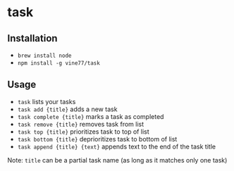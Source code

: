 # task

## Installation

- `brew install node`
- `npm install -g vine77/task`

## Usage

- `task` lists your tasks
- `task add {title}` adds a new task
- `task complete {title}` marks a task as completed
- `task remove {title}` removes task from list
- `task top {title}` prioritizes task to top of list
- `task bottom {title}` deprioritizes task to bottom of list
- `task append {title} {text}` appends text to the end of the task title

Note: `title` can be a partial task name (as long as it matches only one task)
